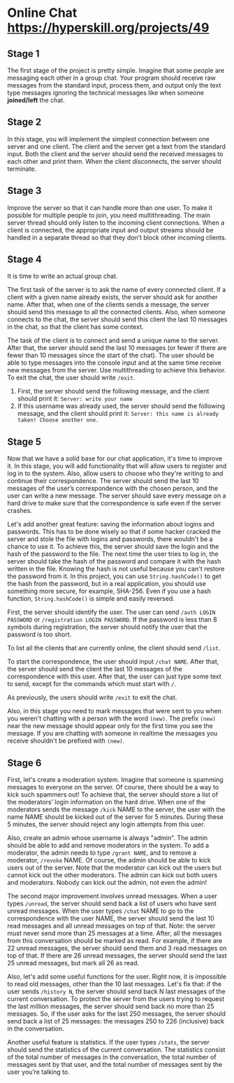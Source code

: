 # Online Chat https://hyperskill.org/projects/49

## Stage 1
The first stage of the project is pretty simple. Imagine that some people are messaging each other in a group chat. Your program should receive raw messages from the standard input, process them, and output only the text type messages ignoring the technical messages like when someone **joined/left** the chat.

## Stage 2
In this stage, you will implement the simplest connection between one server and one client. The client and the server get a text from the standard input. Both the client and the server should send the received messages to each other and print them. When the client disconnects, the server should terminate.

## Stage 3
Improve the server so that it can handle more than one user. To make it possible for multiple people to join, you need multithreading. The main server thread should only listen to the incoming client connections. When a client is connected, the appropriate input and output streams should be handled in a separate thread so that they don’t block other incoming clients.

## Stage 4
It is time to write an actual group chat.

The first task of the server is to ask the name of every connected client. If a client with a given name already exists, the server should ask for another name. After that, when one of the clients sends a message, the server should send this message to all the connected clients. Also, when someone connects to the chat, the server should send this client the last 10 messages in the chat, so that the client has some context.

The task of the client is to connect and send a unique name to the server. After that, the server should send the last 10 messages (or fewer if there are fewer than 10 messages since the start of the chat). The user should be able to type messages into the console input and at the same time receive new messages from the server. Use multithreading to achieve this behavior. To exit the chat, the user should write `/exit`.

1. First, the server should send the following message, and the client should print it:
`Server: write your name`
2. If this username was already used, the server should send the following message, and the client should print it:
`Server: this name is already taken! Choose another one.`
   
## Stage 5
Now that we have a solid base for our chat application, it's time to improve it. In this stage, you will add functionality that will allow users to register and log in to the system. Also, allow users to choose who they're writing to and continue their correspondence. The server should send the last 10 messages of the user’s correspondence with the chosen person, and the user can write a new message. The server should save every message on a hard drive to make sure that the correspondence is safe even if the server crashes.

Let's add another great feature: saving the information about logins and passwords. This has to be done wisely so that if some hacker cracked the server and stole the file with logins and passwords, there wouldn't be a chance to use it. To achieve this, the server should save the login and the hash of the password to the file. The next time the user tries to log in, the server should take the hash of the password and compare it with the hash written in the file. Knowing the hash is not useful because you can't restore the password from it. In this project, you can use `String.hashCode()` to get the hash from the password, but in a real application, you should use something more secure, for example, SHA-256. Even if you use a hash function, `String.hashCode()` is simple and easily reversed.

First, the server should identify the user. The user can send `/auth LOGIN PASSWORD` or `/registration LOGIN PASSWORD`. If the password is less than 8 symbols during registration, the server should notify the user that the password is too short.

To list all the clients that are currently online, the client should send `/list`.

To start the correspondence, the user should input `/chat NAME`. After that, the server should send the client the last 10 messages of the correspondence with this user. After that, the user can just type some text to send, except for the commands which must start with `/`.

As previously, the users should write `/exit` to exit the chat.

Also, in this stage you need to mark messages that were sent to you when you weren't chatting with a person with the word `(new)`. The prefix `(new)` near the new message should appear only for the first time you see the message. If you are chatting with someone in realtime the messages you receive shouldn't be prefixed with `(new)`.

## Stage 6
First, let's create a moderation system. Imagine that someone is spamming messages to everyone on the server. Of course, there should be a way to kick such spammers out! To achieve that, the server should store a list of the moderators’ login information on the hard drive. When one of the moderators sends the message `/kick` NAME to the server, the user with the name NAME should be kicked out of the server for 5 minutes. During these 5 minutes, the server should reject any login attempts from this user.

Also, create an admin whose username is always "admin". The admin should be able to add and remove moderators in the system. To add a moderator, the admin needs to type `/grant NAME`, and to remove a moderator, `/revoke` NAME. Of course, the admin should be able to kick users out of the server. Note that the moderator can kick out the users but cannot kick out the other moderators. The admin can kick out both users and moderators. Nobody can kick out the admin, not even the admin!

The second major improvement involves unread messages. When a user types `/unread`, the server should send back a list of users who have sent unread messages. When the user types `/chat` NAME to go to the correspondence with the user NAME, the server should send the last 10 read messages and all unread messages on top of that. Note: the server must never send more than 25 messages at a time. After, all the messages from this conversation should be marked as read. For example, if there are 22 unread messages, the server should send them and 3 read messages on top of that. If there are 26 unread messages, the server should send the last 25 unread messages, but mark all 26 as read.

Also, let's add some useful functions for the user. Right now, it is impossible to read old messages, other than the 10 last messages. Let's fix that: if the user sends `/history N`, the server should send back N last messages of the current conversation. To protect the server from the users trying to request the last million messages, the server should send back no more than 25 messages. So, if the user asks for the last 250 messages, the server should send back a list of 25 messages: the messages 250 to 226 (inclusive) back in the conversation.

Another useful feature is statistics. If the user types `/stats`, the server should send the statistics of the current conversation. The statistics consist of the total number of messages in the conversation, the total number of messages sent by that user, and the total number of messages sent by the user you’re talking to.